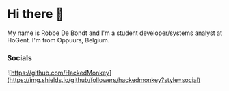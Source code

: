 # Hi there 👋
My name is Robbe De Bondt and I'm a student developer/systems analyst at HoGent. I'm from Oppuurs, Belgium.
### Socials
![https://github.com/HackedMonkey](https://img.shields.io/github/followers/hackedmonkey?style=social)


<!--
**HackedMonkey/HackedMonkey** is a ✨ _special_ ✨ repository because its `README.md` (this file) appears on your GitHub profile.

Here are some ideas to get you started:

- 🔭 I’m currently working on ...
- 🌱 I’m currently learning ...
- 👯 I’m looking to collaborate on ...
- 🤔 I’m looking for help with ...
- 💬 Ask me about ...
- 📫 How to reach me: ...
- 😄 Pronouns: ...
- ⚡ Fun fact: ...
-->
